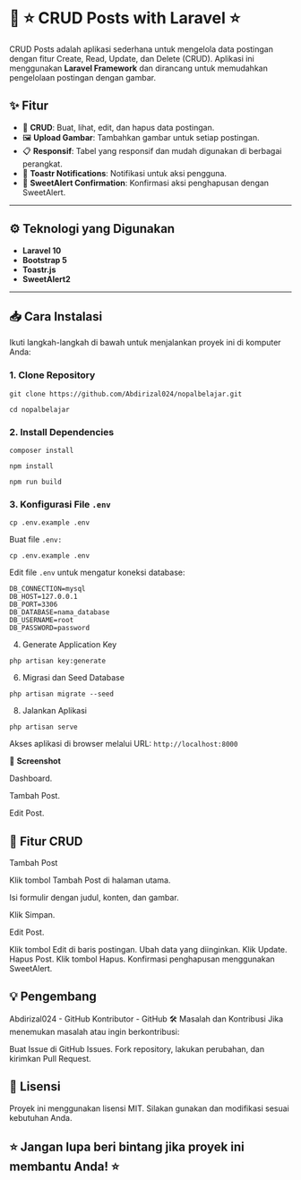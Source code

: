 # 🚀 ⭐ CRUD Posts with Laravel ⭐

CRUD Posts adalah aplikasi sederhana untuk mengelola data postingan dengan fitur Create, Read, Update, dan Delete (CRUD). Aplikasi ini menggunakan **Laravel Framework** dan dirancang untuk memudahkan pengelolaan postingan dengan gambar.

## ✨ Fitur
- 🔄 **CRUD**: Buat, lihat, edit, dan hapus data postingan.
- 🖼️ **Upload Gambar**: Tambahkan gambar untuk setiap postingan.
- 📋 **Responsif**: Tabel yang responsif dan mudah digunakan di berbagai perangkat.
- 🎉 **Toastr Notifications**: Notifikasi untuk aksi pengguna.
- 🍭 **SweetAlert Confirmation**: Konfirmasi aksi penghapusan dengan SweetAlert.

---

## ⚙️ Teknologi yang Digunakan
- **Laravel 10**
- **Bootstrap 5**
- **Toastr.js**
- **SweetAlert2**

---

## 📥 Cara Instalasi

Ikuti langkah-langkah di bawah untuk menjalankan proyek ini di komputer Anda:

### 1. Clone Repository
```
git clone https://github.com/Abdirizal024/nopalbelajar.git
```
```
cd nopalbelajar
```
### 2. Install Dependencies
```
composer install
```
```
npm install
```
```
npm run build
```
### 3. Konfigurasi File ```.env```
```
cp .env.example .env
```
Buat file ```.env:```
```
cp .env.example .env
```
Edit file ```.env``` untuk mengatur koneksi database:
```
DB_CONNECTION=mysql
DB_HOST=127.0.0.1
DB_PORT=3306
DB_DATABASE=nama_database
DB_USERNAME=root
DB_PASSWORD=password
```
4. Generate Application Key
```
php artisan key:generate
```
6. Migrasi dan Seed Database
```
php artisan migrate --seed
```
8. Jalankan Aplikasi
```
php artisan serve
```
Akses aplikasi di browser melalui URL: ```http://localhost:8000```

📸 **Screenshot**

Dashboard.

Tambah Post.

Edit Post.

🚦 Fitur CRUD
---
Tambah Post

Klik tombol Tambah Post di halaman utama.

Isi formulir dengan judul, konten, dan gambar.

Klik Simpan.

Edit Post.

Klik tombol Edit di baris postingan.
Ubah data yang diinginkan.
Klik Update.
Hapus Post.
Klik tombol Hapus.
Konfirmasi penghapusan menggunakan SweetAlert.

💡 Pengembang
---
Abdirizal024 - GitHub
Kontributor - GitHub
🛠️ Masalah dan Kontribusi
Jika menemukan masalah atau ingin berkontribusi:

Buat Issue di GitHub Issues.
Fork repository, lakukan perubahan, dan kirimkan Pull Request.

📝 Lisensi
---
Proyek ini menggunakan lisensi MIT. Silakan gunakan dan modifikasi sesuai kebutuhan Anda.

⭐ Jangan lupa beri bintang jika proyek ini membantu Anda! ⭐
---
